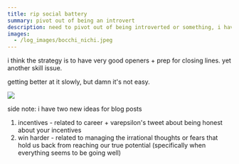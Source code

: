 ```yaml
---
title: rip social battery
summary: pivot out of being an introvert
description: need to pivot out of being introverted or something, i have a solid hour of chilling and then i go afk irl
images:
  - /log_images/bocchi_nichi.jpeg
---
```

i think the strategy is to have very good openers + prep for closing lines. yet another skill issue.

getting better at it slowly, but damn it's not easy.

![](/log_images/bocchi_nichi.jpeg)

side note: i have two new ideas for blog posts
1. incentives - related to career + varepsilon's tweet about being honest about your incentives
2. win harder - related to managing the irrational thoughts or fears that hold us back from reaching our true potential (specifically when everything seems to be going well)